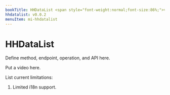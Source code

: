 ```yaml
---
bookTitle: HHDataList <span style="font-weight:normal;font-size:86%;">v0.0.2</span>
hhdatalist: v0.0.2
menuItem: mi-hhdatalist
---
```


# HHDataList

Define method, endpoint, operation, and API here.

Put a video here.

List current limitations:

1. Limited i18n support.